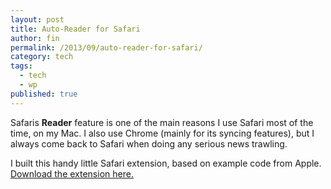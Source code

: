 ```yaml
---
layout: post
title: Auto-Reader for Safari
author: fin
permalink: /2013/09/auto-reader-for-safari/
category: tech
tags:
  - tech
  - wp
published: true
---
```

Safaris **Reader** feature is one of the main reasons I use Safari most of the time, on my Mac. I also use Chrome (mainly for its syncing features), but I always come back to Safari when doing any serious news trawling.

I built this handy little Safari extension, based on example code from Apple. [Download the extension here.][1]

 [1]: http://www.jellysms.com/files/AutoReader/AutoReader.safariextz "AutoReader"
